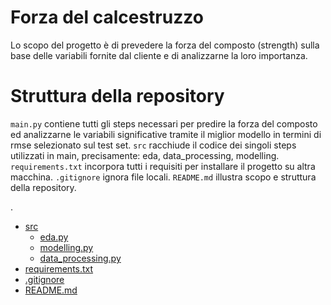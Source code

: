 # Forza del calcestruzzo

Lo scopo del progetto è di prevedere la forza del composto (strength) sulla base delle variabili fornite dal cliente e
di analizzarne la loro importanza.

# Struttura della repository

`main.py` contiene tutti gli steps necessari per predire la forza del composto ed analizzarne le variabili significative
tramite il miglior modello in termini di rmse selezionato sul test set. 
`src` racchiude il codice dei singoli steps utilizzati in main, precisamente: eda, data_processing, modelling.
`requirements.txt` incorpora tutti i requisiti per installare il progetto su altra macchina.
`.gitignore` ignora file locali.
`README.md` illustra scopo e struttura della repository.

.
 * [src](./src)
   * [eda.py](./src/eda.py)
   * [modelling.py](./src/modelling.py)
   * [data_processing.py](./src/data_processing.py)
 * [requirements.txt](./requirements.txt) 
 * [.gitignore](./src/modelling.py)
 * [README.md](./README.md)